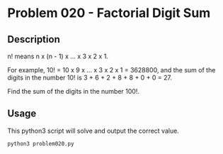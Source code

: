 # Problem 020 - Factorial Digit Sum

## Description

n! means n x (n - 1) x ... x 3 x 2 x 1.

For example, 10! = 10 x 9 x ... x 3 x 2 x 1 = 3628800,
and the sum of the digits in the number 10! is 3 + 6 + 2 + 8 + 8 + 0 + 0 = 27.

Find the sum of the digits in the number 100!.

## Usage

This python3 script will solve and output the correct value.

```bash
python3 problem020.py
```